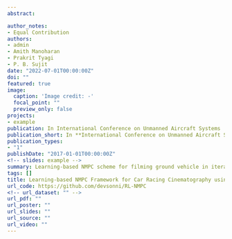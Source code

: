 ```yaml
---
abstract: 

author_notes:
- Equal Contribution
authors:
- admin
- Amith Manoharan
- Prakrit Tyagi
- P. B. Sujit
date: "2022-07-01T00:00:00Z"
doi: ""
featured: true
image:
  caption: 'Image credit: -'
  focal_point: ""
  preview_only: false
projects:
- example
publication: In International Conference on Unmanned Aircraft Systems
publication_short: In **International Conference on Unmanned Aircraft Systems (ICUAS)**
publication_types:
- "1"
publishDate: "2017-01-01T00:00:00Z"
<!-- slides: example -->
summary: Learning-based NMPC scheme for filming ground vehicle in iterative manner. Controller is able to learn from previous iteration with the help of Reinforcement Learning for improving filming performance.
tags: []
title: Learning-based NMPC Framework for Car Racing Cinematography using Fixed-Wing UAV
url_code: https://github.com/devsonni/RL-NMPC
<!-- url_dataset: "" -->
url_pdf: ""
url_poster: ""
url_slides: ""
url_source: ""
url_video: ""
---
```

